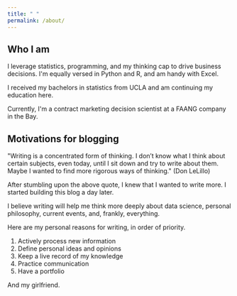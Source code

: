 ```yaml
---
title: " "
permalink: /about/
---
```


## Who I am

I leverage statistics, programming, and my thinking cap to drive business decisions. I'm equally versed in Python and R, and am handy with Excel. 

I received my bachelors in statistics from UCLA and am continuing my education here. 

Currently, I'm a contract marketing decision scientist at a FAANG company in the Bay. 

## Motivations for blogging

"Writing is a concentrated form of thinking. I don’t know what I think about certain subjects, even today, until I sit down and try to write about them. Maybe I wanted to find more rigorous ways of thinking." (Don LeLillo)

After stumbling upon the above quote, I knew that I wanted to write more. I started building this blog a day later. 

I believe writing will help me think more deeply about data science, personal philosophy, current events, and, frankly, everything. 

Here are my personal reasons for writing, in order of priority. 

1. Actively process new information 
2. Define personal ideas and opinions 
3. Keep a live record of my knowledge 
4. Practice communication 
5. Have a portfolio

And my girlfriend.